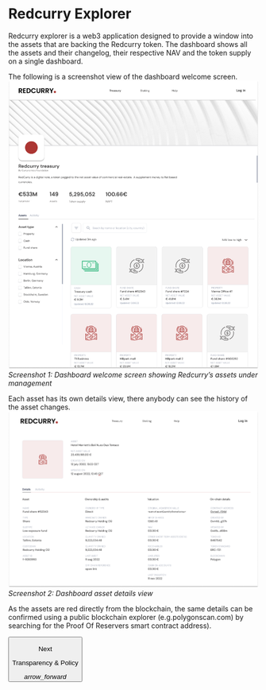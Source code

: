 # Redcurry Explorer
Redcurry explorer is a web3 application designed to provide a window into the assets that are backing the Redcurry token. The dashboard shows all the assets and their changelog, their respective NAV and the token supply on a single dashboard.

The following is a screenshot view of the dashboard welcome screen.
![image](../../media/img/explorer.png)
*Screenshot 1: Dashboard welcome screen showing Redcurry’s assets under management*

Each asset has its own details view, there anybody can see the history of the asset changes. 
![image](../../media/img/asset_det.png)
*Screenshot 2: Dashboard asset details view*

As the assets are red directly from the blockchain, the same details can be confirmed using a public blockchain explorer (e.g.polygonscan.com) by searching for the Proof Of Reservers smart contract address).

<a href="/#/asset/technology/transparency">
    <button class="nextButton" >
        <div class="copy">
            <p class="title">Next</p>
            <p class="value">Transparency & Policy</p>
        </div>
        <div class="icon"><i class="material-icons">arrow_forward</i></div>
    </button>
</a>

<!-- [Next: Transparency & Policy](/asset/technology/transparency.md) -->
